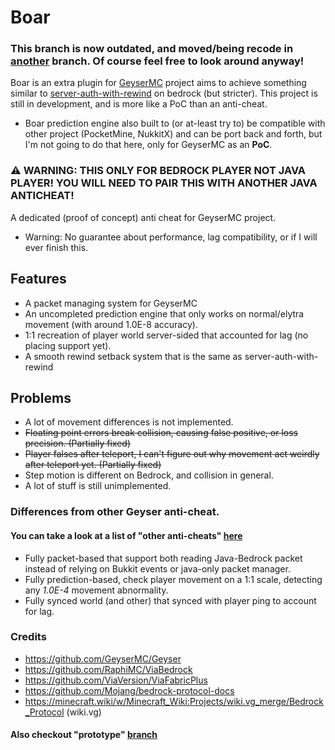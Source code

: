 # Boar

### This branch is now outdated, and moved/being recode in [another](https://github.com/Oryxel/Boar/tree/new) branch. Of course feel free to look around anyway!

Boar is an extra plugin for [GeyserMC](https://github.com/GeyserMC/Geyser) project aims to 
achieve something similar to [server-auth-with-rewind](https://github.com/Mojang/bedrock-protocol-docs/blob/main/additional_docs/ConfiguringAntiCheat.md) on bedrock (but stricter).
This project is still in development, and is more like a PoC than an anti-cheat.

- Boar prediction engine also built to (or at-least try to) be compatible with other project (PocketMine, NukkitX) and
can be port back and forth, but I'm not going to do that here, only for GeyserMC as an **PoC**.

### ⚠️ WARNING: THIS ONLY FOR BEDROCK PLAYER NOT JAVA PLAYER! YOU WILL NEED TO PAIR THIS WITH ANOTHER JAVA ANTICHEAT!
A dedicated (proof of concept) anti cheat for GeyserMC project.
- Warning: No guarantee about performance, lag compatibility, or if I will ever finish this.

## Features
- A packet managing system for GeyserMC
- An uncompleted prediction engine that only works on normal/elytra movement (with around 1.0E-8 accuracy).
- 1:1 recreation of player world server-sided that accounted for lag (no placing support yet).
- A smooth rewind setback system that is the same as server-auth-with-rewind

## Problems
- A lot of movement differences is not implemented.
- ~~Floating point errors break collision, causing false positive, or loss precision. (Partially fixed)~~
- ~~Player falses after teleport, I can't figure out why movement act weirdly after teleport yet. (Partially fixed)~~
- Step motion is different on Bedrock, and collision in general.
- A lot of stuff is still unimplemented.

### Differences from other Geyser anti-cheat.
#### You can take a look at a list of "other anti-cheats" [here](https://geysermc.org/wiki/geyser/anticheat-compatibility/)
- Fully packet-based that support both reading Java-Bedrock packet instead of relying on Bukkit events or java-only packet manager.
- Fully prediction-based, check player movement on a 1:1 scale, detecting any *1.0E-4* movement abnormality.
- Fully synced world (and other) that synced with player ping to account for lag.

### Credits
- https://github.com/GeyserMC/Geyser
- https://github.com/RaphiMC/ViaBedrock
- https://github.com/ViaVersion/ViaFabricPlus
- https://github.com/Mojang/bedrock-protocol-docs
- https://minecraft.wiki/w/Minecraft_Wiki:Projects/wiki.vg_merge/Bedrock_Protocol (wiki.vg)

#### Also checkout "prototype" [branch](https://github.com/Oryxel/Boar/tree/prototype)
